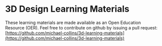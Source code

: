# 3D Design Learning Materials

These learning materials are made available as an Open Education Resource (OER). Feel free to contribute on github by issuing a pull request: [https://github.com/michael-collins/3d-learning-materials](https://github.com/michael-collins/3d-learning-materials)
